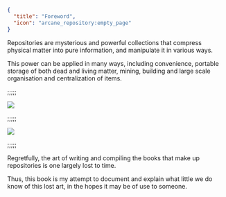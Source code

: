 ```json
{
  "title": "Foreword",
  "icon": "arcane_repository:empty_page"
}
```

Repositories are mysterious and powerful collections that compress physical matter into pure information, 
and manipulate it in various ways.


This power can be applied in many ways, including convenience, 
portable storage of both dead and living matter, mining, building and large scale organisation 
and centralization of items.

;;;;;

![](arcane_repository:textures/gui/guide_book/intro.png,fit)

;;;;;

![](arcane_repository:textures/gui/guide_book/intro2.png,fit)

;;;;;

Regretfully, the art of writing and compiling the books that make up repositories is one largely lost to time.


Thus, this book is my attempt to document and explain what little we do know of this lost art, 
in the hopes it may be of use to someone.
